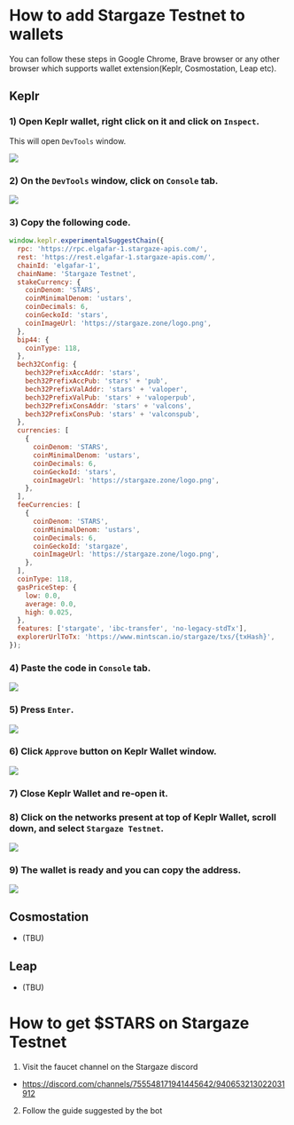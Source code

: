 # How to add Stargaze Testnet to wallets

You can follow these steps in Google Chrome, Brave browser or any other browser which supports wallet extension(Keplr, Cosmostation, Leap etc). 


## Keplr

### 1) Open Keplr wallet, right click on it and click on ``Inspect``.

This will open ``DevTools`` window.

![](./images/stargaze-testnet-keplr-01.png)

### 2) On the ``DevTools`` window, click on ``Console`` tab.

![](./images/stargaze-testnet-keplr-02.png)

### 3) Copy the following code.

```js
window.keplr.experimentalSuggestChain({
  rpc: 'https://rpc.elgafar-1.stargaze-apis.com/',
  rest: 'https://rest.elgafar-1.stargaze-apis.com/',
  chainId: 'elgafar-1',
  chainName: 'Stargaze Testnet',
  stakeCurrency: {
    coinDenom: 'STARS',
    coinMinimalDenom: 'ustars',
    coinDecimals: 6,
    coinGeckoId: 'stars',
    coinImageUrl: 'https://stargaze.zone/logo.png',
  },
  bip44: {
    coinType: 118,
  },
  bech32Config: {
    bech32PrefixAccAddr: 'stars',
    bech32PrefixAccPub: 'stars' + 'pub',
    bech32PrefixValAddr: 'stars' + 'valoper',
    bech32PrefixValPub: 'stars' + 'valoperpub',
    bech32PrefixConsAddr: 'stars' + 'valcons',
    bech32PrefixConsPub: 'stars' + 'valconspub',
  },
  currencies: [
    {
      coinDenom: 'STARS',
      coinMinimalDenom: 'ustars',
      coinDecimals: 6,
      coinGeckoId: 'stars',
      coinImageUrl: 'https://stargaze.zone/logo.png',
    },
  ],
  feeCurrencies: [
    {
      coinDenom: 'STARS',
      coinMinimalDenom: 'ustars',
      coinDecimals: 6,
      coinGeckoId: 'stargaze',
      coinImageUrl: 'https://stargaze.zone/logo.png',
    },
  ],
  coinType: 118,
  gasPriceStep: {
    low: 0.0,
    average: 0.0,
    high: 0.025,
  },
  features: ['stargate', 'ibc-transfer', 'no-legacy-stdTx'],
  explorerUrlToTx: 'https://www.mintscan.io/stargaze/txs/{txHash}',
});
```

### 4) Paste the code in ``Console`` tab.

![](./images/stargaze-testnet-keplr-03.png)

### 5) Press ``Enter``.

![](./images/stargaze-testnet-keplr-04.png)

### 6) Click ``Approve`` button on Keplr Wallet window.

![](./images/stargaze-testnet-keplr-05.png)

### 7) Close Keplr Wallet and re-open it.

### 8) Click on the networks present at top of Keplr Wallet, scroll down, and select ``Stargaze Testnet``.

![](./images/stargaze-testnet-keplr-06.png)

### 9) The wallet is ready and you can copy the address.

![](./images/stargaze-testnet-keplr-07.png)

## Cosmostation
- (TBU)

## Leap
- (TBU)

# How to get $STARS on Stargaze Testnet

1. Visit the faucet channel on the Stargaze discord

- https://discord.com/channels/755548171941445642/940653213022031912

2. Follow the guide suggested by the bot
